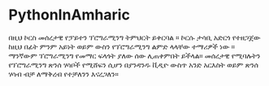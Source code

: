 # PythonInAmharic
በዚህ ኮርስ መሰረታዊ የፓይተን ፕሮግራሚንግ ትምህርት ይቀርባል ። ኮርሱ ታሳቢ አድርጎ የተዘጋጀው ከዚህ በፊት ምንም አይነት ወይም ውስን የፕሮግራሚንግ ልምድ ላላቸው ተማሪዎች ነው ። ማንኛውም ፕሮግራሚንግ የመማር ፍላጎት ያለው ሰው ሊጠቀምበት ይችላል። መሰረታዊ የሚባሉትን የፕሮግራሚንግ ጽንሰ ሃሳቦች የሚሸፍን ሲሆን በያንዳንዱ ቪዲዮ ውስጥ አንድ አርእስት ወይም ጽንሰ ሃሳብ ብቻ ለማቅረብ የተቻለንን እናረጋለን።
